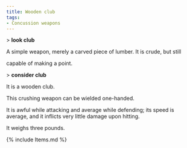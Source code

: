 ```yaml
---
title: Wooden club
tags:
- Concussion weapons
---
```


\> **look club**

A simple weapon, merely a carved piece of lumber. It is crude, but still

capable of making a point.

\> **consider club**

It is a wooden club.

This crushing weapon can be wielded one-handed.

It is awful while attacking and average while defending; its speed is
average, and it inflicts very little damage upon hitting.

It weighs three pounds.

{% include Items.md %}
